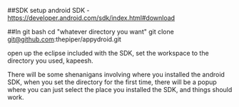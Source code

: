 ##SDK
setup android SDK - <https://developer.android.com/sdk/index.html#download>

##In git bash
	cd "whatever directory you want"
	git clone git@github.com:thepiper/appydroid.git

open up the eclipse included with the SDK, set the workspace to the directory you used, kapeesh.

There will be some shenanigans involving where you installed the android SDK, when you set the directory for the first time, there will be a popup where you can just select the place you installed the SDK, and things should work.
